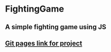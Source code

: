 # FightingGame

 <h2>A simple fighting game using JS<h2>
 <a href="https://dmand723.github.io/FightingGame/">Git pages link for project</a>
